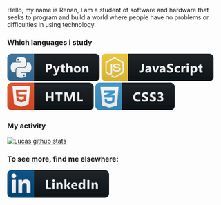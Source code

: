Hello, my name is Renan, I am a student of software and hardware that seeks to program and build a world where people have no problems or difficulties in using technology.


### Which languages i study

<!-- Badges creator: https://github.com/MikeCodesDotNET/ColoredBadges -->
![Language1](https://raw.githubusercontent.com/8bithemant/8bithemant/master/svg/dev/languages/python.svg)
![Language2](https://raw.githubusercontent.com/MikeCodesDotNET/ColoredBadges/master/svg/dev/languages/js.svg)
![Language3](https://raw.githubusercontent.com/MikeCodesDotNET/ColoredBadges/master/svg/dev/languages/html.svg)
![Language4](https://raw.githubusercontent.com/MikeCodesDotNET/ColoredBadges/master/svg/dev/languages/css3.svg)


### My activity

<!-- Card stats project: https://github.com/anuraghazra/github-readme-statshttps://github.com/anuraghazra/github-readme-stats  -->
[![Lucas github stats](https://github-readme-stats.vercel.app/api?username=Renan3709)](https://github.com/Renan3709/github-readme-stats)

### To see more, find me elsewhere:

<a target="_blank" href="https://www.linkedin.com/in/renan-guimar%C3%A3es-a444251a6/">![Linkedin](https://raw.githubusercontent.com/MikeCodesDotNET/ColoredBadges/master/svg/social/linkedin.svg)
 </a>

